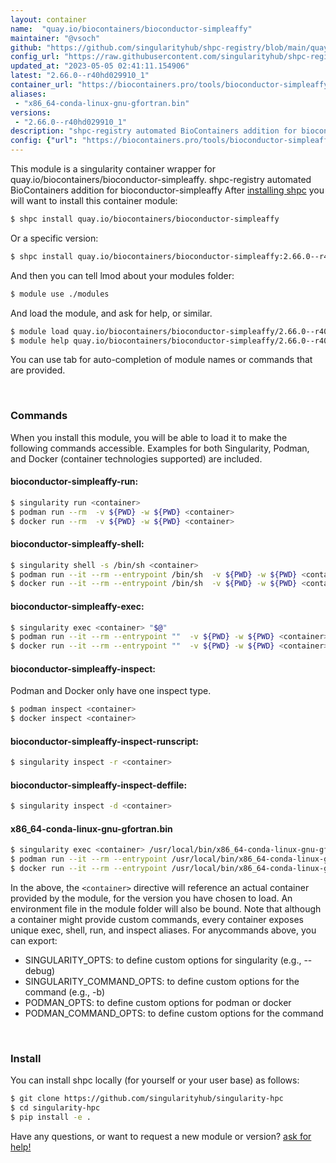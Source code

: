 ```yaml
---
layout: container
name:  "quay.io/biocontainers/bioconductor-simpleaffy"
maintainer: "@vsoch"
github: "https://github.com/singularityhub/shpc-registry/blob/main/quay.io/biocontainers/bioconductor-simpleaffy/container.yaml"
config_url: "https://raw.githubusercontent.com/singularityhub/shpc-registry/main/quay.io/biocontainers/bioconductor-simpleaffy/container.yaml"
updated_at: "2023-05-05 02:41:11.154906"
latest: "2.66.0--r40hd029910_1"
container_url: "https://biocontainers.pro/tools/bioconductor-simpleaffy"
aliases:
 - "x86_64-conda-linux-gnu-gfortran.bin"
versions:
 - "2.66.0--r40hd029910_1"
description: "shpc-registry automated BioContainers addition for bioconductor-simpleaffy"
config: {"url": "https://biocontainers.pro/tools/bioconductor-simpleaffy", "maintainer": "@vsoch", "description": "shpc-registry automated BioContainers addition for bioconductor-simpleaffy", "latest": {"2.66.0--r40hd029910_1": "sha256:65b75e18da460914d614918ac61292b11138cd7702d4c96db64154be31941f2e"}, "tags": {"2.66.0--r40hd029910_1": "sha256:65b75e18da460914d614918ac61292b11138cd7702d4c96db64154be31941f2e"}, "docker": "quay.io/biocontainers/bioconductor-simpleaffy", "aliases": {"x86_64-conda-linux-gnu-gfortran.bin": "/usr/local/bin/x86_64-conda-linux-gnu-gfortran.bin"}}
---
```


This module is a singularity container wrapper for quay.io/biocontainers/bioconductor-simpleaffy.
shpc-registry automated BioContainers addition for bioconductor-simpleaffy
After [installing shpc](#install) you will want to install this container module:


```bash
$ shpc install quay.io/biocontainers/bioconductor-simpleaffy
```

Or a specific version:

```bash
$ shpc install quay.io/biocontainers/bioconductor-simpleaffy:2.66.0--r40hd029910_1
```

And then you can tell lmod about your modules folder:

```bash
$ module use ./modules
```

And load the module, and ask for help, or similar.

```bash
$ module load quay.io/biocontainers/bioconductor-simpleaffy/2.66.0--r40hd029910_1
$ module help quay.io/biocontainers/bioconductor-simpleaffy/2.66.0--r40hd029910_1
```

You can use tab for auto-completion of module names or commands that are provided.

<br>

### Commands

When you install this module, you will be able to load it to make the following commands accessible.
Examples for both Singularity, Podman, and Docker (container technologies supported) are included.

#### bioconductor-simpleaffy-run:

```bash
$ singularity run <container>
$ podman run --rm  -v ${PWD} -w ${PWD} <container>
$ docker run --rm  -v ${PWD} -w ${PWD} <container>
```

#### bioconductor-simpleaffy-shell:

```bash
$ singularity shell -s /bin/sh <container>
$ podman run --it --rm --entrypoint /bin/sh  -v ${PWD} -w ${PWD} <container>
$ docker run --it --rm --entrypoint /bin/sh  -v ${PWD} -w ${PWD} <container>
```

#### bioconductor-simpleaffy-exec:

```bash
$ singularity exec <container> "$@"
$ podman run --it --rm --entrypoint ""  -v ${PWD} -w ${PWD} <container> "$@"
$ docker run --it --rm --entrypoint ""  -v ${PWD} -w ${PWD} <container> "$@"
```

#### bioconductor-simpleaffy-inspect:

Podman and Docker only have one inspect type.

```bash
$ podman inspect <container>
$ docker inspect <container>
```

#### bioconductor-simpleaffy-inspect-runscript:

```bash
$ singularity inspect -r <container>
```

#### bioconductor-simpleaffy-inspect-deffile:

```bash
$ singularity inspect -d <container>
```


#### x86_64-conda-linux-gnu-gfortran.bin

```bash
$ singularity exec <container> /usr/local/bin/x86_64-conda-linux-gnu-gfortran.bin
$ podman run --it --rm --entrypoint /usr/local/bin/x86_64-conda-linux-gnu-gfortran.bin   -v ${PWD} -w ${PWD} <container> -c " $@"
$ docker run --it --rm --entrypoint /usr/local/bin/x86_64-conda-linux-gnu-gfortran.bin   -v ${PWD} -w ${PWD} <container> -c " $@"
```



In the above, the `<container>` directive will reference an actual container provided
by the module, for the version you have chosen to load. An environment file in the
module folder will also be bound. Note that although a container
might provide custom commands, every container exposes unique exec, shell, run, and
inspect aliases. For anycommands above, you can export:

 - SINGULARITY_OPTS: to define custom options for singularity (e.g., --debug)
 - SINGULARITY_COMMAND_OPTS: to define custom options for the command (e.g., -b)
 - PODMAN_OPTS: to define custom options for podman or docker
 - PODMAN_COMMAND_OPTS: to define custom options for the command

<br>

### Install

You can install shpc locally (for yourself or your user base) as follows:

```bash
$ git clone https://github.com/singularityhub/singularity-hpc
$ cd singularity-hpc
$ pip install -e .
```

Have any questions, or want to request a new module or version? [ask for help!](https://github.com/singularityhub/singularity-hpc/issues)